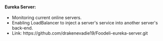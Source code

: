 <h4>Eureka Server: </h4>
<ul>
    <li>Monitoring current online servers. </li>
    <li>Enabling LoadBalancer to inject a server's service into another server's back-end. </li>
    <li>Link: https://github.com/drakenevadie19/Foodeli-eureka-server.git </li>
</ul>
